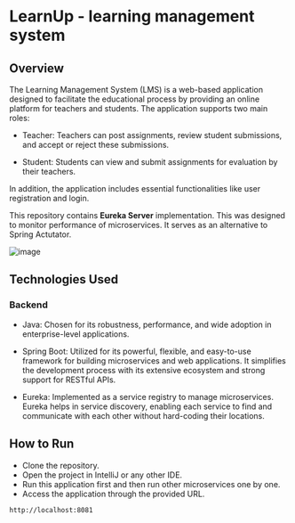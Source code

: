 # LearnUp - learning management system  

## Overview ##

The Learning Management System (LMS) is a web-based application designed to facilitate the educational process by providing an online platform for teachers and students. The application supports two main roles:

* Teacher: Teachers can post assignments, review student submissions, and accept or reject these submissions.

* Student: Students can view and submit assignments for evaluation by their teachers.

In addition, the application includes essential functionalities like user registration and login.  

This repository contains **Eureka Server** implementation. This was designed to monitor performance of microservices. It serves as an alternative to Spring Actutator.

![image](https://github.com/MrSharma619/lms-eureka-server/assets/67254655/3ce0b9a9-8c9d-4ff0-8d68-ee445c7b81f8)


## Technologies Used ##  

### Backend ###  
* Java: Chosen for its robustness, performance, and wide adoption in enterprise-level applications.

* Spring Boot: Utilized for its powerful, flexible, and easy-to-use framework for building microservices and web applications. It simplifies the development process with its extensive ecosystem and strong support for RESTful APIs.

* Eureka: Implemented as a service registry to manage microservices. Eureka helps in service discovery, enabling each service to find and communicate with each other without hard-coding their locations.  


## How to Run ##
* Clone the repository.
* Open the project in IntelliJ or any other IDE.
* Run this application first and then run other microservices one by one.
* Access the application through the provided URL.
  
```
http://localhost:8081
```


  
